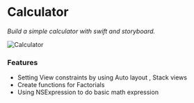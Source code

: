 # Calculator


*Build a simple calculator with swift and storyboard.*

![Calculator](https://user-images.githubusercontent.com/45663826/177283703-0519b744-b44e-4fc5-8eb3-114a68b37106.png)


### Features

* Setting View constraints by using Auto layout ,  Stack views
* Create functions for Factorials
* Using NSExpression to do basic math expression
